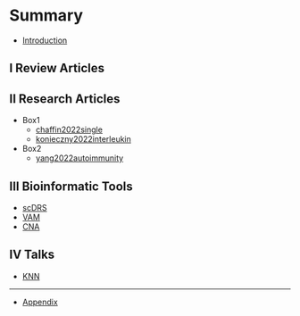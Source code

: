 # Summary

* [Introduction](README.md)

## I Review Articles

## II Research Articles
* Box1
    * [chaffin2022single](research/chaffin2022single.md)
    * [konieczny2022interleukin](research/konieczny2022interleukin.md)
* Box2
    * [yang2022autoimmunity](research/yang2022autoimmunity.md)

## III Bioinformatic Tools
* [scDRS](tools/zhang2022polygenic.md)
* [VAM](tools/frost2020variance.md)
* [CNA](tools/reshef2022co.md)

## IV Talks
* [KNN](talks/knn.md)

-----
* [Appendix](appendix.md)

